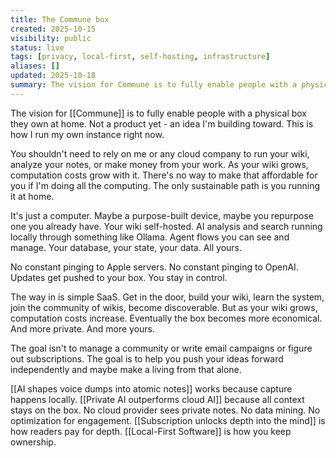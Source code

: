 ```yaml
---
title: The Commune box
created: 2025-10-15
visibility: public
status: live
tags: [privacy, local-first, self-hosting, infrastructure]
aliases: []
updated: 2025-10-18
summary: The vision for Commune is to fully enable people with a physical box they own at home. Self-host your wiki, run local AI, keep your data. This is how I run my instance today.
---
```


The vision for [[Commune]] is to fully enable people with a physical box they own at home. Not a product yet - an idea I'm building toward. This is how I run my own instance right now.

You shouldn't need to rely on me or any cloud company to run your wiki, analyze your notes, or make money from your work. As your wiki grows, computation costs grow with it. There's no way to make that affordable for you if I'm doing all the computing. The only sustainable path is you running it at home.

It's just a computer. Maybe a purpose-built device, maybe you repurpose one you already have. Your wiki self-hosted. AI analysis and search running locally through something like Ollama. Agent flows you can see and manage. Your database, your state, your data. All yours.

No constant pinging to Apple servers. No constant pinging to OpenAI. Updates get pushed to your box. You stay in control.

The way in is simple SaaS. Get in the door, build your wiki, learn the system, join the community of wikis, become discoverable. But as your wiki grows, computation costs increase. Eventually the box becomes more economical. And more private. And more yours.

The goal isn't to manage a community or write email campaigns or figure out subscriptions. The goal is to help you push your ideas forward independently and maybe make a living from that alone.

[[AI shapes voice dumps into atomic notes]] works because capture happens locally. [[Private AI outperforms cloud AI]] because all context stays on the box. No cloud provider sees private notes. No data mining. No optimization for engagement. [[Subscription unlocks depth into the mind]] is how readers pay for depth. [[Local-First Software]] is how you keep ownership.
